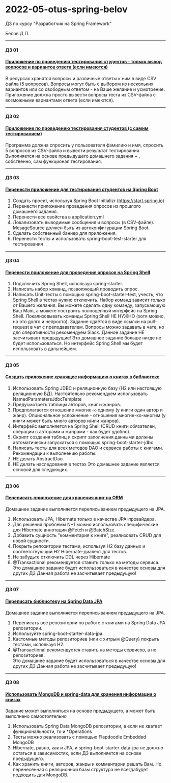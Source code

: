 # 2022-05-otus-spring-belov
ДЗ по курсу "Разработчик на Spring Framework"

Белов Д.П.

---
#### ДЗ 01
#### [Приложение по проведению тестирования студентов - только вывод вопросов и вариантов ответа (если имеются)](https://github.com/belovdp/2022-05-otus-spring-belov/tree/dev/hw01)
В ресурсах хранятся вопросы и различные ответы к ним в виде CSV файла (5 вопросов).
Вопросы могут быть с выбором из нескольких вариантов или со свободным ответом - на Ваше желание и усмотрение.
Приложение должна просто вывести вопросы теста из CSV-файла с возможными вариантами ответа (если имеются).

---
#### ДЗ 02
#### [Приложение по проведению тестирования студентов (с самим тестированием)](https://github.com/belovdp/2022-05-otus-spring-belov/tree/dev/hw02)
Программа должна спросить у пользователя фамилию и имя, спросить 5 вопросов из CSV-файла и вывести результат тестирования.
Выполняется на основе предыдущего домашнего задания + , собственно, сам функционал тестирования.

---
#### ДЗ 03
#### [Перенести приложение для тестирования студентов на Spring Boot](https://github.com/belovdp/2022-05-otus-spring-belov/tree/dev/hw03)
1. Создать проект, используя Spring Boot Initializr (https://start.spring.io)
2. Перенести приложение проведения опросов из прошлого домашнего задания.
3. Перенести все свойства в application.yml
4. Локализовать выводимые сообщения и вопросы (в CSV-файле). MesageSource должен быть из автоконфигурации Spring Boot.
5. Сделать собственный баннер для приложения.
6. Перенести тесты и использовать spring-boot-test-starter для тестирования

---
#### ДЗ 04
#### [Перевести приложение для проведения опросов на Spring Shell](https://github.com/belovdp/2022-05-otus-spring-belov/tree/dev/hw04)
1. Подключить Spring Shell, используя spring-starter.
2. Написать набор команд, позволяющий проводить опрос.
3. Написать Unit-тесты с помощью spring-boot-starter-test, учесть, что Spring Shell в тестах нужно отключить.
   Набор команд зависит только от Вашего желания.
   Вы можете сделать одну команду, запускающую Ваш Main, а можете построить полноценный интерфейс на Spring Shell.
   Локализовывать команды Spring Shell НЕ НУЖНО (хотя можно, но это долго и непросто).
   Задание сдаётся в виде ссылки на pull-request в чат с преподавателем.
   Вопросы можно задавать в чате, но для оперативности рекомендуем Slack. Данное задание НЕ засчитывает предыдущие!
   Это домашнее задание больше нигде не будет использоваться. Но интерфейс Spring Shell мы будет использовать в дальнейшем.

---
#### ДЗ 05
#### [Создать приложение хранящее информацию о книгах в библиотеке](https://github.com/belovdp/2022-05-otus-spring-belov/tree/dev/hw05)
1. Использовать Spring JDBC и реляционную базу (H2 или настоящую реляционную БД). Настоятельно рекомендуем использовать NamedParametersJdbcTemplate
2. Предусмотреть таблицы авторов, книг и жанров.
3. Предполагается отношение многие-к-одному (у книги один автор и жанр). Опциональное усложнение - отношения многие-ко-многим (у книги может быть много авторов и/или жанров).
4. Интерфейс выполняется на Spring Shell (CRUD книги обязателен, операции с авторами и жанрами - как будет удобно).
5. Скрипт создания таблиц и скрипт заполнения данными должны автоматически запускаться с помощью spring-boot-starter-jdbc.
6. Написать тесты для всех методов DAO и сервиса работы с книгами. Рекомендации к выполнению работы:
7. НЕ делать AbstractDao.
8. НЕ делать наследования в тестах Это домашнее задание является основой для следующих.

---
#### ДЗ 06
#### [Переписать приложение для хранения книг на ORM](https://github.com/belovdp/2022-05-otus-spring-belov/tree/dev/hw06)
Домашнее задание выполняется переписыванием предыдущего на JPA.
1. Использовать JPA, Hibernate только в качестве JPA-провайдера.
2. Для решения проблемы N+1 можно использовать специфические для Hibernate аннотации @Fetch и @BatchSize.
3. Добавить сущность "комментария к книге", реализовать CRUD для новой сущности.
4. Покрыть репозитории тестами, используя H2 базу данных и соответствующий H2 Hibernate-диалект для тестов.
5. Не забудьте отключить DDL через Hibernate
6. @Transactional рекомендуется ставить только на методы сервиса.\
   Это домашнее задание будет использоваться в качестве основы для других ДЗ Данная работа не засчитывает предыдущую!

---
#### ДЗ 07
#### [Переписать библиотеку на Spring Data JPA](https://github.com/belovdp/2022-05-otus-spring-belov/tree/dev/hw07)
Домашнее задание выполняется переписыванием предыдущего на JPA.
1. Переписать все репозитории по работе с книгами на Spring Data JPA репозитории.
2. Используйте spring-boot-starter-data-jpa.
3. Кастомные методы репозиториев (или с хитрым @Query) покрыть тестами, используя H2.
4. @Transactional рекомендуется ставить на методы сервисов, а не репозиториев.\
   Это домашнее задание будет использоваться в качестве основы для других ДЗ Данная работа не засчитывает предыдущую!

---
#### ДЗ 08
#### [Использовать MongoDB и spring-data для хранения информации о книгах](https://github.com/belovdp/2022-05-otus-spring-belov/tree/dev/hw08)
Задание может выполняться на основе предыдущего, а может быть выполнено самостоятельно
1. Использовать Spring Data MongoDB репозитории, а если не хватает функциональности, то и *Operations
2. Тесты можно реализовать с помощью Flapdoodle Embedded MongoDB
3. Hibernate, равно, как и JPA, и spring-boot-starter-data-jpa не должно остаться в зависимостях, если ДЗ выполняется на основе предыдущего.
4. Как хранить книги, авторов, жанры и комментарии решать Вам. Но перенесённая с реляционной базы структура не всегдабудет подходить для MongoDB.